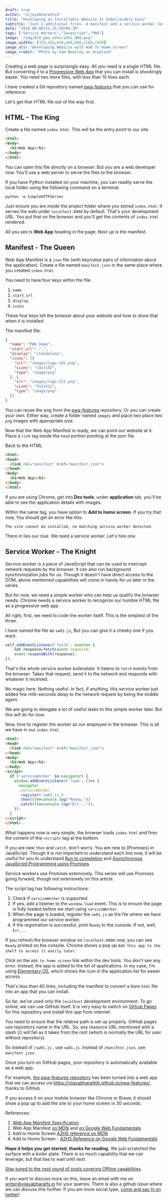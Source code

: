 ```yaml
---
draft: true
author: "vijayabharathib"
title: "Developing an Installable Website Is Unbelievably Easy"
subtitle: "Just 2 additional files. A manifest and a service worker JavaScript, both less than 10 lines. That's all it takes to install your website to your mobile home screen."
date: "2018-09-06T21:15:59+05:30"
tags: ["Service Workers","Javascript","PWA"]
image: "/img/010_pwa_a2hs/a2hs_960.png"
image_widths: [320,426,640,800,960,1280,1920]
image_alt: "Developing Website with Add To Home Screen"
image_credit: "Photo by Sam Beasley on Unsplash"
---
```

Creating a web page is surprisingly easy. All you need is a single HTML file. But converting it to a [Progressive Web App][PWA_POST] that you can install is shockingly easier. You need two more files, with less than 10 lines each.

I have created a Git repository named [pwa-features][PWA_REPO] that you can use for reference.

Let's get that HTML file out of the way first.

## HTML - The King

Create a file named `index.html`. This will be the entry point to our site.

```html
<html>
<body>
  <h1>Web App</h1>
</body>
</html>
```

You can open this file directly on a browser. But you are a web  developer now. You'll use a web server to serve the files to the browser. 

If you have Python installed on your machine, you can readily serve the local folder using the following command on a terminal:

```
python -m SimpleHTTPServer
```

Just ensure you are inside the project folder where you stored `index.html`. It serves the web under `localhost:8000` by default. That's your development URL. You put that on the browser and you'll get the contents of `index.html` rendered.

All you see is **Web App** heading in the page. Next up is the manifest.

## Manifest - The Queen 

Web App Manifest is a `json` file (with key/value pairs of information about the application). Create a file named `manifest.json` in the same place where you created `index.html`.

You need to have four keys within the file.

1. `name`
2. `start_url`
3. `display`
4. `icons`

These four keys tell the browser about your website and how to show that when it is installed.

The manifest file:

```json
{
  "name": "PWA Demo",
  "start_url": ".",
  "display": "standalone",
  "icons": [{
    "src": "images/logo-192.png",
    "sizes": "192x192",
    "type": "image/png"
  }, {
    "src": "images/logo-512.png",
    "sizes": "512x512",
    "type": "image/png"
  }]
}
```
You can reuse the png from the [pwa-features][PWA_REPO] repository. Or you can create your own. Either way, create a folder named `images` and place two place two `png` images with appropriate size.

Now that the Web App Manifest is ready, we can point our website at it. Place a `link` tag inside the `head` portion pointing at the json file. 

Back to the HTML.

```html
<html>
<head>  
  <link rel="manifest" href="manifest.json">
</head>
<body>
  <h1>Web App</h1>
</body>
</html>
```

If you are using Chrome, get into **Dev tools**, under **application** tab, you'll be able to see the application details with images.

Within the same tag, you have option to **Add to home screen**. If you try that now, You should get an error like this: 

```
The site cannot be installed, no matching service worker detected.
```

There in lies our clue. We need a service worker. Let's hire one.

## Service Worker - The Knight

Service worker is a piece of JavaScript that can be used to intercept network requests by the browser. It can also run background synchronization jobs for us. Though it doesn't have direct access to the DOM, above mentioned capabilities will come in handy for us later in the series.

But for now, we need a simple worker who can help us qualify the browser needs. Chrome needs a service worker to recognize our humble HTML file as a progressive web app.

All right, first, we need to code the worker itself. This is the simplest of the three. 

I have named the file as `sw01.js`, But you can give it a cheeky one if you want. 

```js
self.addEventListener('fetch', event=> {
    let response=fetch(event.request);
    event.respondWith(response);
});
```

That's the whole service worker boilerplate. It listens to `fetch` events from the browser. Takes that request, send it to the network and responds with whatever it received.

No magic here. Nothing useful. In fact, if anything, this service worker just added few milli-seconds delay to the network request by being the middle agent.

We are going to delegate a lot of useful tasks to this simple worker later. But this will do for now.

Now, time to register the worker as our employee in the browser. This is all we have in our `index.html`.

```html
<html>
<head>
  <link rel="manifest" href="manifest.json">
</head>
<body>
  <h1>Web App</h1>
</body>
<script>
  if ('serviceWorker' in navigator) {
    window.addEventListener('load', ()=> {
      navigator
      .serviceWorker
      .register('sw01.js')
      .then(()=>console.log("Ready."))
      .catch(()=>console.log("Err..."));
    });
  }
</script>
</html>
```

What happens now is very simple, the browser loads `index.html` and fires the content of the `<script>` tag at the bottom. 

If you are new `then` and `catch`, don't worry. You are new to [Promises] in JavaScript. Though it is not important to understand each line now, it will be useful for you to understand [Run to completion][RTC-POST] and [Asynchronous JavaScript Programming using Promises][PROMISES-POST]. 

Service workers use Promises extensively. This series will use Promises going forward, though not extensively on this article.

The script tag has following instructions:

1. Check if `serviceWorker` is supported.
2. If yes, add a listener to the `window.load` event. This is to ensure the page is fully loaded before we start using `serviceWorker`
3. When the page is loaded, register the `sw01.js` as the file where we have programmed our service worker.
4. If the registration is successful, print `Ready` to the console. If not, well, `Err...`

If you refresh the browser window on `localhost:8000` now, you can see `Ready` printed on the console. Chrome shows a pop up `Add this app to the shelf to access it easily later`. 

Click on the `Add to home screen` link within the dev tools. You don't see any error. Instead, the app is added to the list of applications. In my case, I'm using [Elementary OS](https://elementaryos.io), which shows the icon in the application list for easier access.

That's less than 40 lines, including the manifest to convert a bare `html` file into an app that you can install.

So far, we've used only the `localhost` development environment. To go online, we can use GitHub itself. It is very easy to switch on [Github Pages][GH_PAGES] for this repository and install this app from internet. 

You need to ensure that the relative path is set up properly. GitHub pages use repository name in the URL. So, any resource URL mentioned with a slash (/) will fail as it takes from the root (which is normally the URL for user without repository). 

So instead of `/sw01.js` , use `sw01.js`. Instead of `/manifest.json`, use `manifest.json`. 

Once you turn on GitHub pages, your repository is automatically available as a web app.

For example, [the pwa-features repository][PWA_REPO] has been turned into a web app that we can access via https://vijayabharathib.github.io/pwa-features/, thanks to GitHub.

If you access it on your mobile browser like Chrome or Brave, it should show a pop up to add the site to your home screen in 30 seconds.

References:

1. [Web App Manifest Specification](https://w3c.github.io/manifest/)
2. Web App Manifest [on MDN](https://developer.mozilla.org/en-US/docs/Web/Manifest) and [on Google Web Fundamentals](https://developers.google.com/web/fundamentals/web-app-manifest/)
3. Add to Home Screen [A2HS reference on MDN](https://developer.mozilla.org/en-US/docs/Web/Apps/Progressive/Add_to_home_screen#How_do_you_make_an_app_A2HS-ready)
4. Add to Home Screen - [A2HS Reference on Google Web Fundamentals](https://developers.google.com/web/fundamentals/app-install-banners/)

**Hope it helps you get started, thanks for reading.** We just scratched the surface with a boiler plate. There is so much capability that we can leverage, but that has to wait until next.

[Stay tuned to the next round of posts covering Offline capabilities](http://eepurl.com/cYynNv). 

If you want to discuss more on this, leave an email with me on [writer@vijayabharathi.in](mailto:writer@vijayabharathi.in) for your queries. There is also a github issue where we can discuss this further. If you are more social type, [come and say hi on twitter](https://twitter.com/vijayabharathib)!

[PWA_REPO]: https://github.com/vijayabharathib/pwa-features/tree/master/10.manifest

[PWA_POST]: /post/progressive-web-apps-reclaim-users-all-you-need-to-know/

[GH_PAGES]: https://pages.github.com/

[RTC-POST]: /post/javascript-run-to-completion-event-loop-asynchronous-foundations/
[PROMISES-POST]: /post/javascript_promise_fix_callback_async_await_future_error_handle/